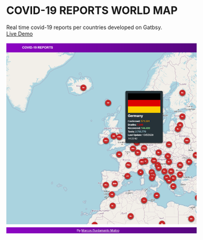 # COVID-19 REPORTS WORLD MAP

Real time covid-19 reports per countries developed on Gatbsy.
<br><a href="https://covid-19-dd7e1.web.app/">Live Demo</a>
<br><br><img src="images.PNG" />

